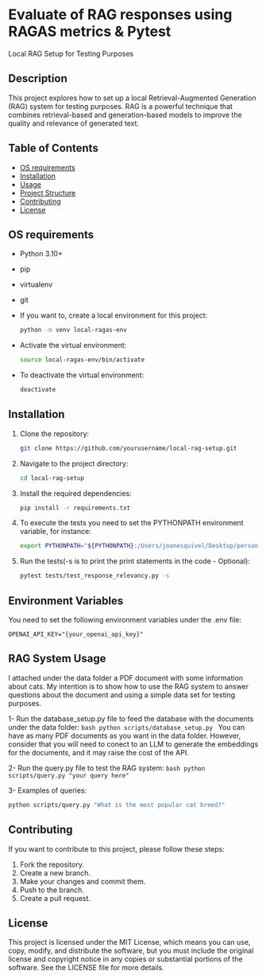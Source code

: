 # Evaluate of RAG responses using RAGAS metrics & Pytest

Local RAG Setup for Testing Purposes

## Description

This project explores how to set up a local Retrieval-Augmented Generation (RAG) system for testing purposes. RAG is a powerful technique that combines retrieval-based and generation-based models to improve the quality and relevance of generated text.

## Table of Contents

- [OS requirements](#requirements)
- [Installation](#installation)
- [Usage](#usage)
- [Project Structure](#project-structure)
- [Contributing](#contributing)
- [License](#license)


## OS requirements

- Python 3.10+
- pip
- virtualenv
- git

- If you want to, create a local environment for this project:
    ```bash
    python -m venv local-ragas-env
    ```

- Activate the virtual environment:
    ```bash
    source local-ragas-env/bin/activate
    ```

- To deactivate the virtual environment:
    ```bash
    deactivate
    ```

## Installation

1. Clone the repository:
    ```bash
    git clone https://github.com/yourusername/local-rag-setup.git
    ```
2. Navigate to the project directory:
    ```bash
    cd local-rag-setup
    ```
3. Install the required dependencies:
    ```bash
    pip install -r requirements.txt
    ```

4. To execute the tests you need to set the PYTHONPATH environment variable, for instance:
    ```bash
    export PYTHONPATH="${PYTHONPATH}:/Users/joanesquivel/Desktop/personalRag"
    ```

5. Run the tests(-s is to print the print statements in the code - Optional):
    ```bash
    pytest tests/test_response_relevancy.py -s
    ```

## Environment Variables

You need to set the following environment variables under the .env file:

```
OPENAI_API_KEY="{your_openai_api_key}"
```


## RAG System Usage

I attached under the data folder a PDF document with some information about cats. My intention is to show how to use the RAG system to answer questions about the document and using a simple data set for testing purposes.

1- Run the database_setup.py file to feed the database with the documents under the data folder:
    ```bash
    python scripts/database_setup.py
    ```
You can have as many PDF documents as you want in the data folder. However, consider that you will need to conect to an LLM to generate the embeddings for the documents, and it may raise the cost of the API.

2- Run the query.py file to test the RAG system:
    ```bash
    python scripts/query.py "your query here"
    ```

3- Examples of queries:

```bash
python scripts/query.py "What is the most popular cat breed?"
```


## Contributing

If you want to contribute to this project, please follow these steps:

1. Fork the repository.
2. Create a new branch.
3. Make your changes and commit them.
4. Push to the branch.
5. Create a pull request.


## License

This project is licensed under the MIT License, which means you can use, copy, modify, and distribute the software, but you must include the original license and copyright notice in any copies or substantial portions of the software. See the LICENSE file for more details.
